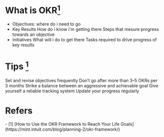
# What is OKR[<sup>1</sup>](refer-anchor-1)
- Objectives:
where do i need to go 
- Key Results
How do i know i'm getting there
Steps that mesure progress towards an objective
- Initiatives
What will i do to get there
Tasks required to drive progress of key results

# Tips [<sup>1</sup>](refer-anchor-1)
Set and revise objectives frequently
Don’t go after more than 3–5 OKRs per 3 months
Strike a balance between an aggressive and achievable goal
Give yourself a reliable tracking system
Update your progress regularly

# Refers
<div id="refer-anchor-1"></div>
- [1] [How to Use the OKR Framework to Reach Your Life Goals] (https://mint.intuit.com/blog/planning-2/okr-framework/)
